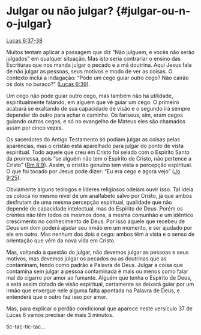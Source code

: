 # **Julgar ou não julgar?** {#julgar-ou-n-o-julgar}

[Lucas 6:37-38](http://bibliaonline.com.br/acf/lc/6/37-38)

Muitos tentam aplicar a passagem que diz &quot;Não julguem, e vocês não serão julgados&quot; em qualquer situação. Mas isto seria contrariar o ensino das Escrituras que nos manda julgar o pecado e a má doutrina. Aqui Jesus fala de não julgar as pessoas, seus motivos e modo de ver as coisas. O contexto inclui a indagação: “Pode um cego guiar outro cego? Não cairão os dois no buraco?” ([Lucas 6:39](http://bibliaonline.com.br/acf/lc/6/39)).

Um cego não pode guiar outro cego, mas também não há utilidade, espiritualmente falando, em alguém que vê guiar um cego. O primeiro acabará se exaltando de sua capacidade de visão e o segundo irá sempre depender do outro para achar o caminho. Os fariseus, sim, eram cegos guiando outros cegos, e só no evangelho de Mateus eles são chamados assim por cinco vezes.

Os sacerdotes do Antigo Testamento só podiam julgar as coisas pelas aparências, mas o cristão está aparelhado para julgar do ponto de vista espiritual. Todo aquele que creu em Cristo foi selado com o Espírito Santo da promessa, pois “se alguém não tem o Espírito de Cristo, não pertence a Cristo” ([Rm 8:9](http://bibliaonline.com.br/acf/rm/8/9)). Assim, o cristão genuíno tem vista e percepção espiritual. O que foi tocado por Jesus pode dizer: “Eu era cego e agora vejo” ([Jo 9:25](http://bibliaonline.com.br/acf/jo/9/25)).

Obviamente alguns teólogos e líderes religiosos odeiam ouvir isso. Tal ideia os coloca no mesmo nível de um analfabeto salvo por Cristo, já que ambos desfrutam de uma mesma percepção espiritual, qualidade que não depende de capacidade intelectual, mas do Espírito de Deus. Porém os crentes não têm todos os mesmos dons, a mesma comunhão e um idêntico crescimento no conhecimento de Deus. Por isso aquele que recebeu de Deus um dom poderá ajudar seu irmão em um momento, e ser ajudado por ele em outro. Mas nenhum dos dois é cego: ambos têm a vista e o senso de orientação que vêm da nova vida em Cristo.

Mas, voltando à questão do julgar, não devemos julgar as pessoas e seus motivos, mas devemos julgar os pecados ou as doutrinas que as contaminam, tendo como padrão a Palavra de Deus. Julgar a coisa que contamina sem julgar a pessoa contaminada é mais ou menos como falar mal do cigarro por amor ao fumante. Alguém que tenha o Espírito de Deus, e está assim dotado de visão espiritual, certamente se deixará guiar por um irmão que enxergue nele alguma falta apontada na Palavra de Deus, e entenderá que o outro faz isso por amor.

Mas, para explicar o perdão condicional que aparece neste versículo 37 de Lucas 6 vamos precisar de mais 3 minutos.

tic-tac-tic-tac...
